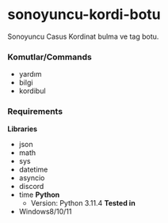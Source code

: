# sonoyuncu-kordi-botu
Sonoyuncu Casus Kordinat bulma ve tag botu.

### Komutlar/Commands
- yardım
- bilgi
- kordibul

### Requirements
**Libraries**
- json
- math
- sys
- datetime
- asyncio
- discord
- time
**Python**
  - Version: Python 3.11.4
**Tested in**
- Windows8/10/11

